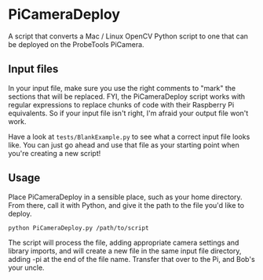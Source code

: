 # PiCameraDeploy
A script that converts a Mac / Linux OpenCV Python script to one that can be deployed on the ProbeTools PiCamera.

## Input files
In your input file, make sure you use the right comments to "mark" the sections that will be replaced. FYI, the PiCameraDeploy script works with regular expressions to replace chunks of code with their Raspberry Pi equivalents. So if your input file isn't right, I'm afraid your output file won't work. 

Have a look at `tests/BlankExample.py` to see what a correct input file looks like. You can just go ahead and use that file as your starting point when you're creating a new script!

## Usage
Place PiCameraDeploy in a sensible place, such as your home directory. From there, call it with Python, and give it the path to the file you'd like to deploy.

	python PiCameraDeploy.py /path/to/script
	
The script will process the file, adding appropriate camera settings and library imports, and will create a new file in the same input file directory, adding -pi at the end of the file name. Transfer that over to the Pi, and Bob's your uncle.